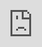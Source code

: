# Html-entities-translator
Html entities ranslator


 <a href="https://imgflip.com/gif/4haeci"><iframe width="500" height="313" style="position:absolute;top:0;left:0;width:100%;height:100%;" frameBorder="0" src="https://imgflip.com/embed/4haeci"></iframe></a>
